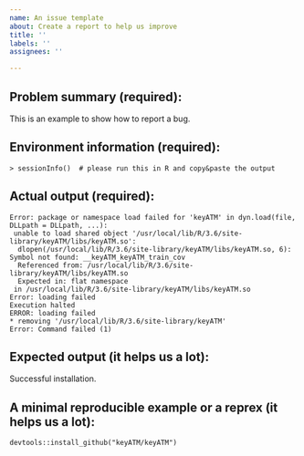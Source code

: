 ```yaml
---
name: An issue template
about: Create a report to help us improve
title: ''
labels: ''
assignees: ''

---
```


## Problem summary (required):
This is an example to show how to report a bug.

## Environment information (required):
```
> sessionInfo()  # please run this in R and copy&paste the output
```

## Actual output (required):
```
Error: package or namespace load failed for 'keyATM' in dyn.load(file, DLLpath = DLLpath, ...):
 unable to load shared object '/usr/local/lib/R/3.6/site-library/keyATM/libs/keyATM.so':
  dlopen(/usr/local/lib/R/3.6/site-library/keyATM/libs/keyATM.so, 6): Symbol not found: __keyATM_keyATM_train_cov
  Referenced from: /usr/local/lib/R/3.6/site-library/keyATM/libs/keyATM.so
  Expected in: flat namespace
 in /usr/local/lib/R/3.6/site-library/keyATM/libs/keyATM.so
Error: loading failed
Execution halted
ERROR: loading failed
* removing '/usr/local/lib/R/3.6/site-library/keyATM'
Error: Command failed (1)
```

## Expected output (it helps us a lot):
Successful installation.

## A minimal reproducible example or a reprex (it helps us a lot):
```
devtools::install_github("keyATM/keyATM")
```
